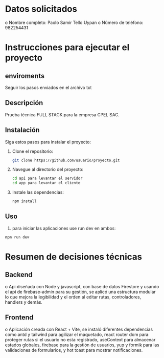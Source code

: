 # Datos solicitados

o Nombre completo: Paolo Samir Tello Uypan
o Número de teléfono: 982254431

# Instrucciones para ejecutar el proyecto

## enviroments

Seguir los pasos enviados en el archivo txt

## Descripción

Prueba técnica FULL STACK para la empresa CPEL SAC.

## Instalación

Siga estos pasos para instalar el proyecto:

1. Clone el repositorio:
   ```bash
   git clone https://github.com/usuario/proyecto.git
   ```
2. Navegue al directorio del proyecto:
   ```bash
   cd api para levantar el servidor
   cd app para levantar el cliente
   ```
3. Instale las dependencias:
   ```bash
   npm install
   ```

## Uso

1. para iniciar las aplicaciones use run dev en ambos:

```bash
npm run dev
```

# Resumen de decisiones técnicas

## Backend

o Api diseñada con Node y javascript, con base de datos Firestore y usando el api de firebase-admin para su gestión, se aplicó una estructura modular lo que mejora la legibilidad y el orden al editar rutas, controladores, handlers y demás.

## Frontend

o Aplicación creada con React + Vite, se instaló diferentes dependencias como antd y tailwind para agilizar el maquetado, react router dom para proteger rutas si el usuario no esta registrado, useContext para almacenar estados globales, firebase para la gestión de usuarios, yup y formik para las validaciones de formularios, y hot toast para mostrar notificaciones.